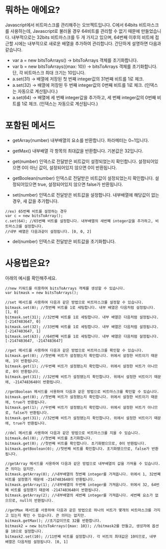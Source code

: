 뭐하는 애에요?
=====
Javascript에서 비트마스크를 관리해주는 오브젝트입니다. C에서 64bits 비트마스크를 사용하는데, Javascript로 불러올 경우 64비트를 관리할 수 없기 때문에 만들었습니다. 내부적으로는 32bits 비트마스크를 두 개 가지고 있으며, 64번째 이후의 비트에 접근할 시에는 내부적으로 새로운 배열을 추가하여 관리합니다. 간단하게 설명하면 다음과 같습니다.
- var a = new bitsToArrays() -> bitsToArrays 객체를 초기화합니다.
- var b = new bitsToArrays({max: 10}) -> bitsToArrays 객체를 초기화합니다. 단, 각 비트마스크 최대 크기는 10입니다.
- a.set(31) -> 배열에 저장된 첫 번째 integer값의 31번째 비트를 1로 체크.
- a.set(32) -> 배열에 저장된 두 번째 integer값의 0번째 비트를 1로 체크. (인덱스는 자동으로 계산됩니다.)
- a.set(64) -> 배열에 세 번째 integer값을 추가하고, 세 번째 integer값의 0번째 비트를 1로 체크. (인덱스는 자동으로 계산됩니다.)

포함된 메서드
=====
- getArray(number) 내부배열의 요소를 반환합니다. 파라메터는 0~1입니다.

- getMax() 내부배열 각 항목의 최대값을 반환합니다. 기본값은 32입니다.

- get(number) 인덱스로 전달받은 비트값이 설정되었는지 확인합니다. 설정되어있으면 0이 아닌 값이, 설정되어있지 않으면 0이 반환됩니다.

- getBoolean(number) 인덱스로 전달받은 비트값이 설정되었는지 확인합니다. 설정되어있으면 true, 설정되어있지 않으면 false가 반환됩니다.

- set(number) 인덱스로 전달받은 비트값을 설정합니다. 내부배열에 해당값이 없는 경우, 새 값을 추가합니다.

```
//ex) 65번째 비트를 설정하는 경우
var c = new bitsToArray();
c.set(64); //65번째 비트를 설정합니다. 내부배열의 새번째 integer값을 추가하고, 비트마스크를 설정합니다.
//내부 배열은 다음과같이 설정됩니다. [0, 0, 2]
```

- del(number) 인덱스로 전달받은 비트값을 초기화합니다.

사용법은요?
=====
아래의 예시를 확인해주세요.

```
//new 키워드를 이용하여 bitsToArrays 객체를 생성할 수 있습니다.
var bitmask = new bitsToArrays();

//set 메서드를 사용하여 다음과 같은 방법으로 비트마스크를 설정할 수 있습니다.
bitmask.set(0); //첫번째 비트를 1로 세팅합니다. 내부 배열은 다음처럼 설정됩니다. [1, 0]
bitmask.set(31); //32번째 비트를 1로 세팅합니다. 내부 배열은 다음처럼 설정됩니다. [-2147483647, 0]
bitmask.set(32); //33번째 비트를 1로 세팅합니다. 내부 배열은 다음처럼 설정됩니다. [-2147483647, 1]
bitmask.set(63); //64번째 비트를 1로 세팅합니다. 내부 배열은 다음처럼 설정됩니다. [-2147483647, -2147483647]

//get 메서드를 사용하여 다음과 같은 방법으로 비트마스크를 확인할 수 있습니다.
bitmask.get(0); //첫번째 비트가 설정됐는지 확인합니다. 위에서 설정한 비트이기 때문에, 1이 반환됩니다.
bitmask.get(1); //두번째 비트가 설정됐는지 확인합니다. 위에서 설정한 비트가 아니므로, 0이 반환됩니다.
bitmask.get(31); //32번째 비트가 설정됐는지 확인합니다. 위에서 설정한 비트이기 때문에, -2147483648이 반환됩니다.

//getBoolean 메서드를 사용하여 다음과 같은 방법으로 비트마스크를 확인할 수 있습니다.
bitmask.get(0); //첫번째 비트가 설정됐는지 확인합니다. 위에서 설정한 비트이기 때문에, true가 반환됩니다.
bitmask.get(1); //두번째 비트가 설정됐는지 확인합니다. 위에서 설정한 비트가 아니므로, false가 반환됩니다.
bitmask.get(31); //32번째 비트가 설정됐는지 확인합니다. 위에서 설정한 비트이기 때문에, true가 반환됩니다.

//del 메서드를 사용하여 다음과 같은 방법으로 비트마스크를 지울 수 있습니다.
bitmask.del(0); //첫번째 비트를 초기화합니다.
bitmask.get(0); //첫번째 비트를 확인합니다. 초기화됐으므로, 0이 반환됩니다.
bitmask.getBoolean(0); //첫번째 비트를 확인합니다. 초기화됐으므로, false가 반환됩니다.

//getArray 메서드를 사용하여 다음과 같은 방법으로 내부배열의 값을 가져올 수 있습니다. 큰 의미는 없지만.
bitmask.getArray(0); //내부배열의 첫번째 integer를 가져옵니다. 위에서 1, 32번째 비트를 설정했기 때문에 -2147483648이 반환됩니다.
bitmask.getArray(1); //내부배열의 두번째 integer를 가져옵니다. 위에서 32, 64번째 비트를 설정했기 때문에 -2147483648이 반환됩니다.
bitmask.getArray(2); //내부배열의 세번째 integer를 가져옵니다. 세번째 요소가 없으므로, null이 반환됩니다.

//getMax 메서드를 사용하여 다음과 같은 방법으로 하나의 비트가 몇개의 비트마스크를 가지고 있는지 확인 수 있습니다. 큰 의미는 없지만.
bitmask.getMax(); //초기값이므로 32를 반환합니다.
bitmask2 = new bitsToArrays({max: 10}); //bitmask2를 만들고, 생성자에 옵션을 10으로 설정합니다.
bitmask2.set(10); //11번째 비트를 설정합니다. 각 비트의 최대값은 10이므로, 내부 배열은 다음처럼 설정됩니다. [0, 1]
```
